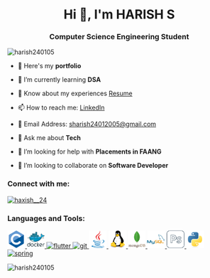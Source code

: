 <h1 align="center">Hi 👋, I'm HARISH S</h1>
<h3 align="center">Computer Science Engineering Student</h3>

<p align="left"> <img src="https://komarev.com/ghpvc/?username=harish240105&label=Profile%20views&color=0e75b6&style=flat" alt="harish240105" /> </p>

- 🔭 Here's my **portfolio**

- 🌱 I’m currently learning **DSA**

- 📄 Know about my experiences [Resume](https://drive.google.com/file/d/1p7vy4AP72hVrJW2QOMLnUnCIEqoO8Ou-/view?usp=sharing)

- 📫 How to reach me: [LinkedIn](https://www.linkedin.com/in/harish-s-00b454294?utm_source=share&utm_campaign=share_via&utm_content=profile&utm_medium=android_app)

- 📄 Email Address: [sharish24012005@gmail.com](sharish24012005@gmail.com)

- 💬 Ask me about **Tech**

- 🤝 I’m looking for help with **Placements in FAANG**

- 👯 I’m looking to collaborate on **Software Developer**

<h3 align="left">Connect with me:</h3>
<p align="left">
<a href="https://instagram.com/haxish__24" target="blank"><img align="center" src="https://raw.githubusercontent.com/rahuldkjain/github-profile-readme-generator/master/src/images/icons/Social/instagram.svg" alt="haxish__24" height="30" width="40" /></a>
</p>

<h3 align="left">Languages and Tools:</h3>
<p align="left"> <a href="https://www.cprogramming.com/" target="_blank" rel="noreferrer"> <img src="https://raw.githubusercontent.com/devicons/devicon/master/icons/c/c-original.svg" alt="c" width="40" height="40"/> </a> <a href="https://www.docker.com/" target="_blank" rel="noreferrer"> <img src="https://raw.githubusercontent.com/devicons/devicon/master/icons/docker/docker-original-wordmark.svg" alt="docker" width="40" height="40"/> </a> <a href="https://flutter.dev" target="_blank" rel="noreferrer"> <img src="https://www.vectorlogo.zone/logos/flutterio/flutterio-icon.svg" alt="flutter" width="40" height="40"/> </a> <a href="https://git-scm.com/" target="_blank" rel="noreferrer"> <img src="https://www.vectorlogo.zone/logos/git-scm/git-scm-icon.svg" alt="git" width="40" height="40"/> </a> <a href="https://www.java.com" target="_blank" rel="noreferrer"> <img src="https://raw.githubusercontent.com/devicons/devicon/master/icons/java/java-original.svg" alt="java" width="40" height="40"/> </a> <a href="https://www.linux.org/" target="_blank" rel="noreferrer"> <img src="https://raw.githubusercontent.com/devicons/devicon/master/icons/linux/linux-original.svg" alt="linux" width="40" height="40"/> </a> <a href="https://www.mongodb.com/" target="_blank" rel="noreferrer"> <img src="https://raw.githubusercontent.com/devicons/devicon/master/icons/mongodb/mongodb-original-wordmark.svg" alt="mongodb" width="40" height="40"/> </a> <a href="https://www.mysql.com/" target="_blank" rel="noreferrer"> <img src="https://raw.githubusercontent.com/devicons/devicon/master/icons/mysql/mysql-original-wordmark.svg" alt="mysql" width="40" height="40"/> </a> <a href="https://www.photoshop.com/en" target="_blank" rel="noreferrer"> <img src="https://raw.githubusercontent.com/devicons/devicon/master/icons/photoshop/photoshop-line.svg" alt="photoshop" width="40" height="40"/> </a> <a href="https://www.python.org" target="_blank" rel="noreferrer"> <img src="https://raw.githubusercontent.com/devicons/devicon/master/icons/python/python-original.svg" alt="python" width="40" height="40"/> </a> <a href="https://spring.io/" target="_blank" rel="noreferrer"> <img src="https://www.vectorlogo.zone/logos/springio/springio-icon.svg" alt="spring" width="40" height="40"/> </a> </p>

<p><img align="center" src="https://github-readme-streak-stats.herokuapp.com/?user=harish240105&" alt="harish240105" /></p>

